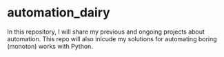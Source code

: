 # automation_dairy
In this repository, I will share my previous and ongoing projects about automation.  This repo will also inlcude my solutions for automating boring (monoton) works with Python.
